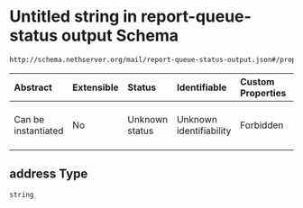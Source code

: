 # Untitled string in report-queue-status output Schema

```txt
http://schema.nethserver.org/mail/report-queue-status-output.json#/properties/queue_status/items/properties/recipients/items/properties/address
```



| Abstract            | Extensible | Status         | Identifiable            | Custom Properties | Additional Properties | Access Restrictions | Defined In                                                                                       |
| :------------------ | :--------- | :------------- | :---------------------- | :---------------- | :-------------------- | :------------------ | :----------------------------------------------------------------------------------------------- |
| Can be instantiated | No         | Unknown status | Unknown identifiability | Forbidden         | Allowed               | none                | [report-queue-status-output.json\*](mail/report-queue-status-output.json "open original schema") |

## address Type

`string`
